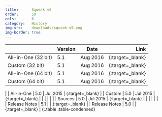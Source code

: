 ```yaml
---
title:      Squeak v5
order:      50
cols:       6
category:   History
img-src:    downloads/squeak-v5.png
img-border: true
---
```


|                | Version   | Date     | Link                                                       |
| -------------- |:--------- |:--------:| ----------------------------------------------------------:|
| All-in-One (32 bit)     | 5.1       | Aug 2016 | [<i class="fa fa-download"></i>][51]{:target=_blank}       |
| Custom (32 bit)        | 5.1     | Aug 2016 | [<i class="fa fa-external-link"></i>][51c]{:target=_blank}      |
| All-in-One (64 bit)    | 5.1     | Aug 2016 | [<i class="fa fa-download"></i>][51_64]{:target=_blank}       |
| Custom (64 bit)        | 5.1     | Aug 2016 | [<i class="fa fa-external-link"></i>][51c_64]{:target=_blank}      |
|
| All-in-One     | 5.0      | Jul 2015 | [<i class="fa fa-download"></i>][50]{:target=_blank}       |
| Custom         | 5.0       | Jul 2015 | [<i class="fa fa-external-link"></i>][50c]{:target=_blank}      |
|                |           |          |                                                            |
| Sources        | 5.0       | Jul 2015 | [<i class="fa fa-download"></i>][50s]{:target=_blank}      |
|                |           |          |                                                            |
| Release Notes  | 5.1       |          | [<i class="fa fa-external-link"></i>][51r]{:target=_blank} |
| Release Notes  | 5.0       |          | [<i class="fa fa-external-link"></i>][50r]{:target=_blank} |
{:.table .table-condensed}

[50]: http://files.squeak.org/5.0/Squeak5.0-15120-32bit/Squeak5.0-15120-32bit-All-in-One.zip
[50c]: http://files.squeak.org/5.0/Squeak5.0-15120-32bit/

[51]: http://files.squeak.org/5.1/Squeak5.1-16548-32bit/Squeak5.1-16548-32bit-All-in-One.zip
[51c]: http://files.squeak.org/5.1/Squeak5.1-16548-32bit/
[51_64]: http://files.squeak.org/5.1/Squeak5.1-16548-64bit/Squeak5.1-16548-64bit-All-in-One.zip
[51c_64]: http://files.squeak.org/5.1/Squeak5.1-16548-64bit/

[50s]: http://files.squeak.org/sources_files/SqueakV50.sources.gz

[51r]: https://github.com/squeak-smalltalk/squeak-app/blob/squeak-trunk/release-notes/5.1
[50r]: https://github.com/squeak-smalltalk/squeak-app/blob/squeak-trunk/release-notes/5.0
